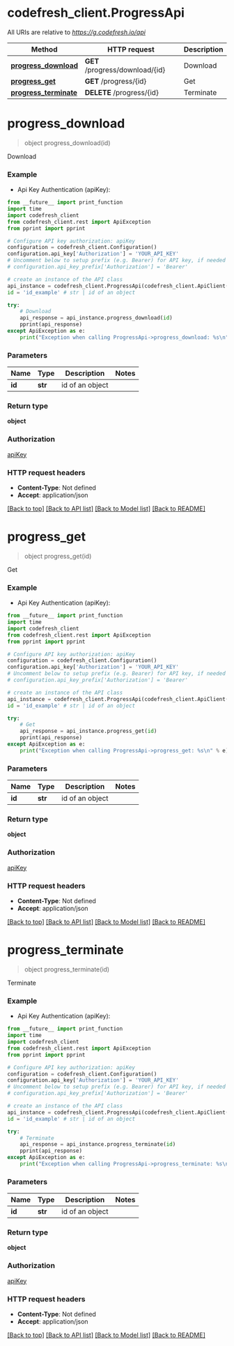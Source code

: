 # codefresh_client.ProgressApi

All URIs are relative to *https://g.codefresh.io/api*

Method | HTTP request | Description
------------- | ------------- | -------------
[**progress_download**](ProgressApi.md#progress_download) | **GET** /progress/download/{id} | Download
[**progress_get**](ProgressApi.md#progress_get) | **GET** /progress/{id} | Get
[**progress_terminate**](ProgressApi.md#progress_terminate) | **DELETE** /progress/{id} | Terminate


# **progress_download**
> object progress_download(id)

Download

### Example

* Api Key Authentication (apiKey): 
```python
from __future__ import print_function
import time
import codefresh_client
from codefresh_client.rest import ApiException
from pprint import pprint

# Configure API key authorization: apiKey
configuration = codefresh_client.Configuration()
configuration.api_key['Authorization'] = 'YOUR_API_KEY'
# Uncomment below to setup prefix (e.g. Bearer) for API key, if needed
# configuration.api_key_prefix['Authorization'] = 'Bearer'

# create an instance of the API class
api_instance = codefresh_client.ProgressApi(codefresh_client.ApiClient(configuration))
id = 'id_example' # str | id of an object

try:
    # Download
    api_response = api_instance.progress_download(id)
    pprint(api_response)
except ApiException as e:
    print("Exception when calling ProgressApi->progress_download: %s\n" % e)
```

### Parameters

Name | Type | Description  | Notes
------------- | ------------- | ------------- | -------------
 **id** | **str**| id of an object | 

### Return type

**object**

### Authorization

[apiKey](../README.md#apiKey)

### HTTP request headers

 - **Content-Type**: Not defined
 - **Accept**: application/json

[[Back to top]](#) [[Back to API list]](../README.md#documentation-for-api-endpoints) [[Back to Model list]](../README.md#documentation-for-models) [[Back to README]](../README.md)

# **progress_get**
> object progress_get(id)

Get

### Example

* Api Key Authentication (apiKey): 
```python
from __future__ import print_function
import time
import codefresh_client
from codefresh_client.rest import ApiException
from pprint import pprint

# Configure API key authorization: apiKey
configuration = codefresh_client.Configuration()
configuration.api_key['Authorization'] = 'YOUR_API_KEY'
# Uncomment below to setup prefix (e.g. Bearer) for API key, if needed
# configuration.api_key_prefix['Authorization'] = 'Bearer'

# create an instance of the API class
api_instance = codefresh_client.ProgressApi(codefresh_client.ApiClient(configuration))
id = 'id_example' # str | id of an object

try:
    # Get
    api_response = api_instance.progress_get(id)
    pprint(api_response)
except ApiException as e:
    print("Exception when calling ProgressApi->progress_get: %s\n" % e)
```

### Parameters

Name | Type | Description  | Notes
------------- | ------------- | ------------- | -------------
 **id** | **str**| id of an object | 

### Return type

**object**

### Authorization

[apiKey](../README.md#apiKey)

### HTTP request headers

 - **Content-Type**: Not defined
 - **Accept**: application/json

[[Back to top]](#) [[Back to API list]](../README.md#documentation-for-api-endpoints) [[Back to Model list]](../README.md#documentation-for-models) [[Back to README]](../README.md)

# **progress_terminate**
> object progress_terminate(id)

Terminate

### Example

* Api Key Authentication (apiKey): 
```python
from __future__ import print_function
import time
import codefresh_client
from codefresh_client.rest import ApiException
from pprint import pprint

# Configure API key authorization: apiKey
configuration = codefresh_client.Configuration()
configuration.api_key['Authorization'] = 'YOUR_API_KEY'
# Uncomment below to setup prefix (e.g. Bearer) for API key, if needed
# configuration.api_key_prefix['Authorization'] = 'Bearer'

# create an instance of the API class
api_instance = codefresh_client.ProgressApi(codefresh_client.ApiClient(configuration))
id = 'id_example' # str | id of an object

try:
    # Terminate
    api_response = api_instance.progress_terminate(id)
    pprint(api_response)
except ApiException as e:
    print("Exception when calling ProgressApi->progress_terminate: %s\n" % e)
```

### Parameters

Name | Type | Description  | Notes
------------- | ------------- | ------------- | -------------
 **id** | **str**| id of an object | 

### Return type

**object**

### Authorization

[apiKey](../README.md#apiKey)

### HTTP request headers

 - **Content-Type**: Not defined
 - **Accept**: application/json

[[Back to top]](#) [[Back to API list]](../README.md#documentation-for-api-endpoints) [[Back to Model list]](../README.md#documentation-for-models) [[Back to README]](../README.md)

